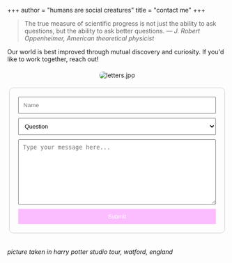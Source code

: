 +++
author = "humans are social creatures"
title = "contact me"
+++

> The true measure of scientific progress is not just the ability to ask questions, but the ability to ask better questions. *— J. Robert Oppenheimer, American theoretical physicist*

Our world is best improved through mutual discovery and curiosity. If you'd like to work together, reach out!

<div style="display: flex; flex-wrap: wrap; max-width: 1000px; margin: 20px auto; gap: 20px; align-items: center;">
  <!-- Left column: Image -->
  <div style="flex: 1; min-width: 300px; display: flex; justify-content: center;">
    <img src="/letters.jpg" alt="letters.jpg" style="max-width: 100%; height: auto; border-radius: 10px;" />
  </div>

  <!-- Right column: Form -->
  <div style="flex: 1; min-width: 300px; display: flex; justify-content: center;">
    <form action="https://formspree.io/f/mkgvplpd" method="POST" style="width: 100%; max-width: 500px;">
      <fieldset style="border: 1px solid #ccc; padding: 20px; border-radius: 10px; display: flex; flex-direction: column;">
        <input type="text" name="name" placeholder="Name" style="width: 100%; padding: 10px; margin-bottom: 10px;" />
        <select name="dropdown" style="width: 100%; padding: 10px; margin-bottom: 10px;">
          <option value="question">Question</option>
          <option value="research">Research</option>
          <option value="collaborate">Product</option>
          <option value="other">Other</option>
        </select>
        <textarea name="comment" placeholder="Type your message here..." style="width: 100%; padding: 10px; margin-bottom: 10px; min-height: 150px;"></textarea>
        <button type="submit" style="width: 100%; padding: 10px; background-color: #fbbdff; color: white; border: none; cursor: pointer;">
          Submit
        </button>
      </fieldset>
    </form>
  </div>
</div>

*picture taken in harry potter studio tour, watford, england*
